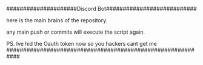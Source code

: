 #####################Discord Bot###########################

here is the main brains of the repository.

any main push or commits will execute the script again.

PS. Ive hid the Oauth token now so you hackers cant get me
############################################################
